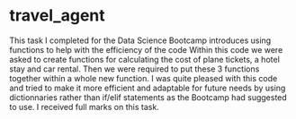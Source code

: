 # travel_agent
This task I completed for the Data Science Bootcamp introduces using functions to help with the efficiency of the code
Within this code we were asked to create functions for calculating the cost of plane tickets, a hotel stay and car rental.
Then we were required to put these 3 functions together within a whole new function. 
I was quite pleased with this code and tried to make it more efficient and adaptable for future needs by using dictionnaries rather than if/elif statements as the Bootcamp had suggested to use. I received full marks on this task.

